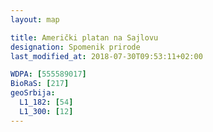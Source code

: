 ```yaml
---
layout: map

title: Američki platan na Sajlovu
designation: Spomenik prirode
last_modified_at: 2018-07-30T09:53:11+02:00

WDPA: [555589017]
BioRaS: [217]
geoSrbija:
  L1_182: [54]
  L1_300: [12]
---
```

